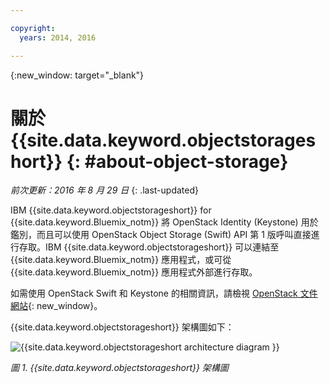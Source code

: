 ```yaml
---

copyright:
  years: 2014, 2016

---
```


{:new_window: target="_blank"}

# 關於 {{site.data.keyword.objectstorageshort}} {: #about-object-storage} 

*前次更新：2016 年 8 月 29 日*
{: .last-updated}


IBM {{site.data.keyword.objectstorageshort}} for {{site.data.keyword.Bluemix_notm}} 將 OpenStack Identity (Keystone) 用於鑑別，而且可以使用 OpenStack Object Storage (Swift) API 第 1 版呼叫直接進行存取。IBM {{site.data.keyword.objectstorageshort}} 可以連結至 {{site.data.keyword.Bluemix_notm}} 應用程式，或可從 {{site.data.keyword.Bluemix_notm}} 應用程式外部進行存取。 

如需使用 OpenStack Swift 和 Keystone 的相關資訊，請檢視 [OpenStack 文件網站](http://docs.openstack.org){: new_window}。

{{site.data.keyword.objectstorageshort}} 架構圖如下：

![{{site.data.keyword.objectstorageshort architecture diagram }}](images/ObjectStorageArchitectureDiagram.png)

*圖 1. {{site.data.keyword.objectstorageshort}} 架構圖*

